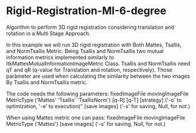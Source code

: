 # Rigid-Registration-MI-6-degree
Algorithm to perform 3D rigid registration considering translation and rotation in a Multi Stage Approach. 

In this example we will run 3D rigid registration
with Both Mattes, Tsallis, and NormTsallis Metric.
Being Tsallis and NormTsallis two mutual information metrics
implemented similarly to ItkMattesMutualInformationImageMetric Class.
Tsallis and NormTsallis need qT and qR (q-value for Translation and rotation, respectively).
Those parâmeter are used when calculating the similarity between the two images 
By Tsallis and NormTsallis metric.

The code needs the following parameters:
fixedImageFile   movingImageFile   MetricType ('Mattes' 'Tsallis' 'TsallisNorm') 
[q-R] [q-T] [strategy] ('-o' to optimization, '-e' to execution)" 
[save images] ('-s' for saving, Null, for not.)

When using Mattes metric one can pass:
fixedImageFile   movingImageFile  MetricType ('Mattes') [save images] ('-s' for saving, Null, for not.)
